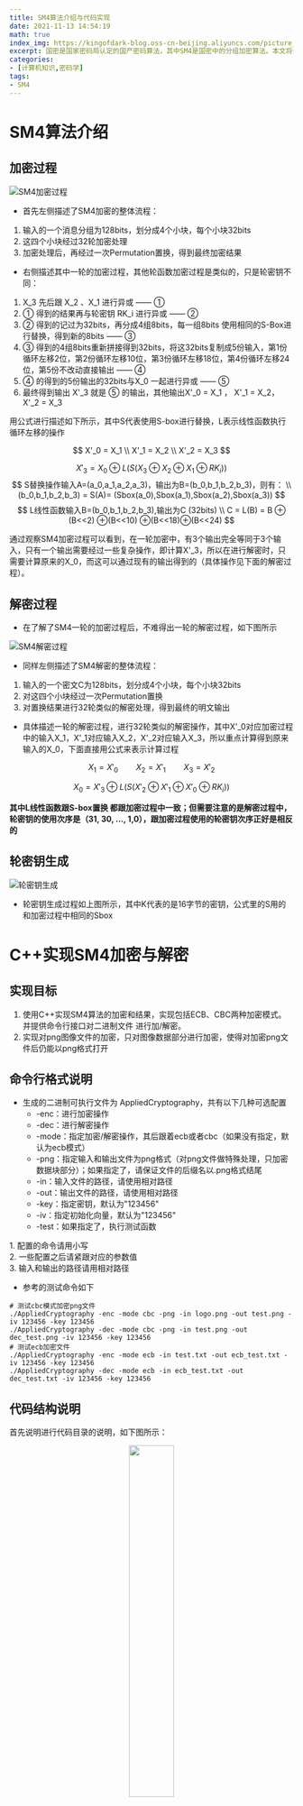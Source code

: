 ```yaml
---
title: SM4算法介绍与代码实现
date: 2021-11-13 14:54:19
math: true
index_img: https://kingofdark-blog.oss-cn-beijing.aliyuncs.com/picture_backend/picture_backend/hexo_img/密码学5.jpeg
excerpt: 国密是国家密码局认定的国产密码算法，其中SM4是国密中的分组加密算法。本文将介绍SM4算法的加密和解密过程，并使用C++进行代码实现。
categories: 
- [计算机知识,密码学]
tags: 
- SM4
---
```


# SM4算法介绍

## 加密过程

![SM4加密过程](https://kingofdark-blog.oss-cn-beijing.aliyuncs.com/picture_backend/picture_backend/img/202111131454563.(null))

- 首先左侧描述了SM4加密的整体流程：

1. 输入的一个消息分组为128bits，划分成4个小块，每个小块32bits
2. 这四个小块经过32轮加密处理
3. 加密处理后，再经过一次Permutation置换，得到最终加密结果

- 右侧描述其中一轮的加密过程，其他轮函数加密过程是类似的，只是轮密钥不同：

1. X_3 先后跟 X_2 、X_1 进行异或  —— ①
2. ① 得到的结果再与轮密钥 RK_i 进行异或  —— ②
3. ② 得到的记过为32bits，再分成4组8bits，每一组8bits 使用相同的S-Box进行替换，得到新的8bits   —— ③
4. ③ 得到的4组8bits重新拼接得到32bits，将这32bits复制成5份输入，第1份循环左移2位，第2份循环左移10位，第3份循环左移18位，第4份循环左移24位，第5份不改动直接输出 —— ④
5. ④ 的得到的5份输出的32bits与X_0 一起进行异或 —— ⑤
6. 最终得到输出 X'_3 就是 ⑤ 的输出，其他输出X'_0 = X_1 ， X'_1 = X_2， X'_2 = X_3

用公式进行描述如下所示，其中S代表使用S-box进行替换，L表示线性函数执行循环左移的操作

$$
X'_0 = X_1  \\
X'_1 = X_2	\\
X'_2 = X_3
$$


$$
X'_3 =X_0⊕ L( S (X_3 ⊕ X_2 ⊕ X_1 ⊕ RK_i))
$$
$$
S替换操作输入A=(a_0,a_1,a_2,a_3)，输出为B=(b_0,b_1,b_2,b_3)，则有： \\ (b_0,b_1,b_2,b_3) = S(A)= (Sbox(a_0),Sbox(a_1),Sbox(a_2),Sbox(a_3))
$$
$$
L线性函数输入B=(b_0,b_1,b_2,b_3),输出为C (32bits) \\ C = L(B) = B ⊕ (B<<2) ⊕(B<<10) ⊕(B<<18)⊕(B<<24)
$$

<p class='note note-success'>
  通过观察SM4加密过程可以看到，在一轮加密中，有3个输出完全等同于3个输入，只有一个输出需要经过一些复杂操作，即计算X'_3，所以在进行解密时，只需要计算原来的X_0，而这可以通过现有的输出得到的（具体操作见下面的解密过程）。
</p>



## 解密过程

- 在了解了SM4一轮的加密过程后，不难得出一轮的解密过程，如下图所示

![SM4解密过程](https://kingofdark-blog.oss-cn-beijing.aliyuncs.com/picture_backend/picture_backend/img/202111131519980.png)

- 同样左侧描述了SM4解密的整体流程：

1. 输入的一个密文C为128bits，划分成4个小块，每个小块32bits
2. 对这四个小块经过一次Permutation置换
3. 对置换结果进行32轮类似的解密处理，得到最终的明文输出

- 具体描述一轮的解密过程，进行32轮类似的解密操作，其中X'_0对应加密过程中的输入X_1，X'_1对应输入X_2，X'_2对应输入X_3，所以重点计算得到原来输入的X_0，下面直接用公式来表示计算过程

$$
X_1 = X'_0     \qquad X_2 = X'_1 \qquad X_3 = X'_2     
$$

$$
X_0 =X'_3⊕ L( S (X'_2 ⊕ X'_1 ⊕ X'_0 ⊕ RK_i))
$$

**其中L线性函数跟S-box置换 都跟加密过程中一致；但需要注意的是解密过程中，轮密钥的使用次序是（31, 30, ..., 1,0），跟加密过程使用的轮密钥次序正好是相反的**



## 轮密钥生成

![轮密钥生成](https://kingofdark-blog.oss-cn-beijing.aliyuncs.com/picture_backend/picture_backend/img/202111131454839.(null))

- 轮密钥生成过程如上图所示，其中K代表的是16字节的密钥，公式里的S用的和加密过程中相同的Sbox



# C++实现SM4加密与解密

## 实现目标

1. 使用C++实现SM4算法的加密和结果，实现包括ECB、CBC两种加密模式。并提供命令⾏接⼝对⼆进制⽂件 进⾏加/解密。 
2. 实现对png图像文件的加密，只对图像数据部分进行加密，使得对加密png文件后仍能以png格式打开



## 命令行格式说明

- 生成的二进制可执行文件为 AppliedCryptography，共有以下几种可选配置
  - -enc：进行加密操作
  - -dec：进行解密操作
  - -mode：指定加密/解密操作，其后跟着ecb或者cbc（如果没有指定，默认为ecb模式）
  - -png：指定输入和输出文件为png格式（对png文件做特殊处理，只加密数据块部分）；如果指定了，请保证文件的后缀名以.png格式结尾
  - -in：输入文件的路径，请使用相对路径
  - -out：输出文件的路径，请使用相对路径
  - -key：指定密钥，默认为"123456"
  - -iv：指定初始化向量，默认为"123456"
  - -test：如果指定了，执行测试函数

<p class='note note-warning'>
1. 配置的命令请用小写 <br>
2. 一些配置之后请紧跟对应的参数值 <br>
3. 输入和输出的路径请用相对路径 <br>
</p>

- 参考的测试命令如下

```shell
# 测试cbc模式加密png文件
./AppliedCryptography -enc -mode cbc -png -in logo.png -out test.png -iv 123456 -key 123456
./AppliedCryptography -dec -mode cbc -png -in test.png -out dec_test.png -iv 123456 -key 123456
# 测试ecb加密文件
./AppliedCryptography -enc -mode ecb -in test.txt -out ecb_test.txt -iv 123456 -key 123456
./AppliedCryptography -dec -mode ecb -in ecb_test.txt -out dec_test.txt -iv 123456 -key 123456
```

## 代码结构说明

首先说明进行代码目录的说明，如下图所示：


<center>
<img src="https://kingofdark-blog.oss-cn-beijing.aliyuncs.com/picture_backend/picture_backend/img/202111131454890.(null)" width="40%" height="40%" >
</center>
<p align="middle">
<font size="2" color="grey">代码目录结构</font>
</p>


- 项目使用CMake 构建，build目录是构建目录，build/output/bin下是对应可执行文件的输出目录，build/output/bin/test 目录下存放测试用的相关文件
- Cmake-build-debug：使用CLion 编译构建时生成的目录
- FirstWork：主要目录，sm4对应源代码是算法的具体实现；test对应的是测试相关方法，主要用于测试算法的正确性
- hash-library：一个简单的第三方库，封装了hash操作和hex编码和解码等操作
- util：其中util是一个工具类，主要封装了一些辅助函数
- main.cpp：程序入口，主要实现了解析命令行参数，执行对应的操作



## 实现相关说明

- 在`sm4.h`和`sm4.cpp`中实现了SM4算法，具体实现逻辑只要是拆分成多个子函数

  - L线性函数和Sbox替换函数实现
  - 轮密钥生成
  - `SM4EncRound`和`SM4DecRound`实现一轮的加密和解密
  - `Encryption`和`Decryption`实现128bits输入的加密和解密
  - `EncFile`和`DecFile`实现文件的加密和解密
  - `EncPNG`和`DecPNG`实现对png格式文件的加密和解密
  
- 需要注意的是，png图片文件，有自己的固定格式，主要为头部8字节固定签名，加其他数据块的结构，所以解析时要得到真正的数据块（IDAT)，对这一部分进行加密，这样才能加密后依然能够以png方式打开，具体的PNG格式参考：[PNG格式说明](https://blog.csdn.net/einsteinlike/article/details/41803193)

- 测试函数主要有4个

  - `TestAll()` ：进行所有测试
  - `TestEncDec()`： 测试SM4 单次加解密128bits
  - `TestEncDecFileECB()`： 测试SM4 加密和解密文件 ECB模式
  - `TestEncDecFileCBC()`： 测试SM4 加密和解密文件 CBC模式
  - `TestEncDecPNG()`： 测试SM4 加密和解密PNG图片

<p class='note note-info'>
  代码已上传Github仓库：https://github.com/2017zhangyuxuan/AppliedCryptography <br>
</p>

<p class='note note-danger'>
  但是当前代码还存在问题是，大端和小端的问题没有彻底解决，如果对比一些官方实现，加密结果是不同的，因为时间原因没有能排查出来，只能作罢。所以仅仅是提供一些思路。
</p>

<center>
<img src="https://kingofdark-blog.oss-cn-beijing.aliyuncs.com/picture_backend/picture_backend/hexo_img/菜狗.jpeg" width="40%" height="40%" align="middle" >
</center>


# 参考附录

SM4算法原理 ：https://blog.csdn.net/bird_tp/article/details/105988468  

SM4 实现参考：https://cryptopp.com/docs/ref/class_s_m4_1_1_base.html#details

[png文件头_图片格式知识PNG_weixin_39672443的博客-CSDN博客](https://blog.csdn.net/weixin_39672443/article/details/110806799)

[PNG格式说明](https://blog.csdn.net/einsteinlike/article/details/41803193) 

